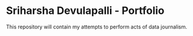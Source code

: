 # Sriharsha Devulapalli - Portfolio

This repository will contain my attempts to perform acts of data journalism. 
